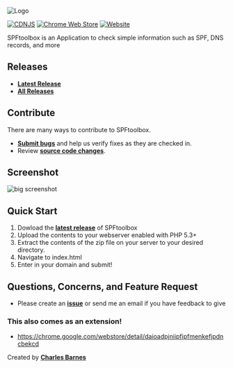 ![Logo](http://i.imgur.com/itUhheI.png "Logo")

[![CDNJS](https://img.shields.io/cdnjs/v/jquery.svg)](https://cdnjs.com/libraries/jquery)
[![Chrome Web Store](https://img.shields.io/chrome-web-store/v/daioadpjniipfipfmenkefjpdncbekcd.svg)](https://chrome.google.com/webstore/detail/daioadpjniipfipfmenkefjpdncbekcd)
[![Website](https://img.shields.io/website-up-down-green-red/http/shields.io.svg?label=my-website)](http://charlesabarnes.com)


SPFtoolbox is an Application to check simple information such as SPF, DNS records, and more


## Releases

* **[Latest Release](https://github.com/bulbajackel/SPFtoolbox/releases/latest)**
* **[All Releases](https://github.com/bulbajackel/SPFtoolbox/releases)**

## Contribute

There are many ways to contribute to SPFtoolbox.
* **[Submit bugs](https://github.com/bulbajackel/SPFtoolbox/issues)** and help us verify fixes as they are checked in.
* Review **[source code changes](https://github.com/bulbajackel/SPFtoolbox/pulls)**.

## Screenshot

![big screenshot](http://i.imgur.com/ACxZPtQ.png "Screenshot")

## Quick Start

1. Dowload the **[latest release](https://github.com/bulbajackel/SPFtoolbox/releases/latest)** of SPFtoolbox
2. Upload the contents to your webserver enabled with PHP 5.3+
3. Extract the contents of the zip file on your server to your desired directory.
4. Navigate to index.html
5. Enter in your domain and submit!

## Questions, Concerns, and Feature Request

* Please create an **[issue](https://github.com/bulbajackel/SPFtoolbox/issues)** or send me an email if you have feedback to give 

### This also comes as an extension!
* https://chrome.google.com/webstore/detail/daioadpjniipfipfmenkefjpdncbekcd

Created by **[Charles Barnes](http://charlesabarnes.com)**


